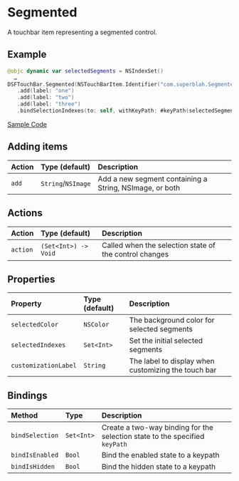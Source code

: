 # Segmented

A touchbar item representing a segmented control.

## Example

```swift
@objc dynamic var selectedSegments = NSIndexSet()
  …
DSFTouchBar.Segmented(NSTouchBarItem.Identifier("com.superblah.Segmented"), trackingMode: .selectAny)
   .add(label: "one")
   .add(label: "two")
   .add(label: "three")
   .bindSelectionIndexes(to: self, withKeyPath: #keyPath(selectedSegments)),
```

[Sample Code](../Demos/DSFTouchBar%20Demo/DSFTouchBar%20Demo/views/demo/SegmentedControlViewController.swift)

## Adding items

| Action   | Type (default)     |  Description |
|:---------|:-------------------|:----------------------------------|
| `add`    | `String`/`NSImage` | Add a new segment containing a String, NSImage, or both |

## Actions

| Action   | Type (default)     |  Description |
|:-----------------|:---------------------|:----------------------------------|
| `action`          | `(Set<Int>) -> Void` | Called when the selection state of the control changes |

## Properties

| Property   | Type (default)     |  Description |
|:--------------------|:---------------------|:----------------------------------|
| `selectedColor`| `NSColor`           | The background color for selected segments |
| `selectedIndexes` | `Set<Int>` | Set the initial selected segments |
| `customizationLabel`| `String`           | The label to display when customizing the touch bar |

## Bindings

| Method               | Type           | Description                                                     |
|:---------------------|:---------------|:----------------------------------------------------------------|
| `bindSelection` | `Set<Int>` | Create a two-way binding for the selection state to the specified `keyPath` |
| `bindIsEnabled` | `Bool`                 | Bind the enabled state to a keypath |
| `bindIsHidden`  | `Bool`                 | Bind the hidden state to a keypath  |
